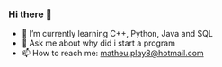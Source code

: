 ### Hi there 👋

- 🌱 I’m currently learning C++, Python, Java and SQL
- 💬 Ask me about why did i start a program
- 📫 How to reach me: matheu.play8@hotmail.com


